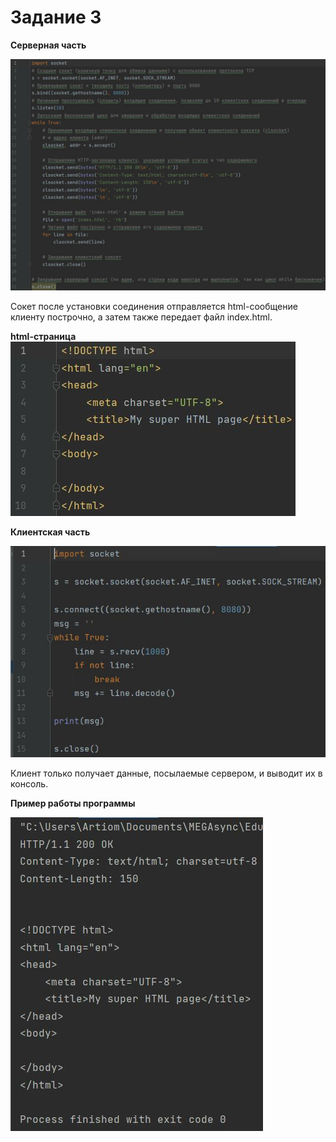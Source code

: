 # Задание 3

**Серверная часть**

![server задание №3](images/task_3_server.jpg)

Сокет после установки соединения отправляется html-сообщение клиенту построчно, а затем также передает файл index.html.

**html-страница**
![html-страница задание №3](images/task_3_index.jpg)

**Клиентская часть**

![client задание №3](images/task_3_client.jpg)

Клиент только получает данные, посылаемые сервером, и выводит их в консоль.

**Пример работы программы**

![Консольный вывод клиентской части задание №3](images/task_3_test.jpg)